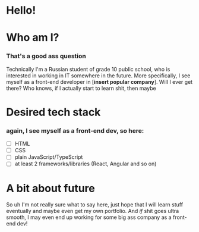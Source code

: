 # Hello!

# Who am I?
### That's a good ass question
Technically I'm a Russian student of grade 10 public school, who is interested in working in IT somewhere in the future. More specifically, I see myself as a front-end developer in [**insert popular company**]. Will I ever get there? Who knows, if I actually start to learn shit, then maybe

# Desired tech stack
### again, I see myself as a front-end dev, so here:
- [ ] HTML
- [ ] CSS
- [ ] plain JavaScript/TypeScript
- [ ] at least 2 frameworks/libraries (React, Angular and so on)

# A bit about future
So uh I'm not really sure what to say here, just hope that I will learn stuff eventually and maybe even get my own portfolio. And _if_ shit goes ultra smooth, I may even end up working for some big ass company as a front-end dev!
